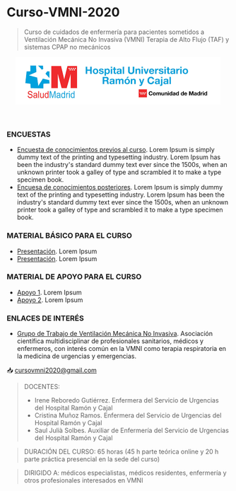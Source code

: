# Curso-VMNI-2020
>Curso de cuidados de enfermería para pacientes sometidos a Ventilación Mecánica No Invasiva (VMNI) Terapia de Alto Flujo (TAF) y sistemas CPAP no mecánicos
<div align="center">
		<a href="https://www.comunidad.madrid/hospital/ramonycajal/">
			<img src="https://github.com/Fmarquezbo/Curso-VMNI-2020/blob/main/IMA%CC%81GENES_/descarga.png"/>
		</a>
	</p>
	<br>
</div>


### ENCUESTAS
* [Encuesta de conocimientos previos al curso](https://eur-lex.europa.eu/legal-content/ES/TXT/PDF/?uri=OJ:L:2016:194:FULL&from=ES). Lorem Ipsum is simply dummy text of the printing and typesetting industry. Lorem Ipsum has been the industry's standard dummy text ever since the 1500s, when an unknown printer took a galley of type and scrambled it to make a type specimen book.
* [Encuesa de conocimientos posteriores](https://eur-lex.europa.eu/legal-content/ES/TXT/PDF/?uri=OJ:L:2016:194:FULL&from=ES). Lorem Ipsum is simply dummy text of the printing and typesetting industry. Lorem Ipsum has been the industry's standard dummy text ever since the 1500s, when an unknown printer took a galley of type and scrambled it to make a type specimen book.
### MATERIAL BÁSICO PARA EL CURSO
* [Presentación](https://eur-lex.europa.eu/legal-content/ES/TXT/PDF/?uri=OJ:L:2016:194:FULL&from=ES). Lorem Ipsum
* [Presentación](https://eur-lex.europa.eu/legal-content/ES/TXT/PDF/?uri=OJ:L:2016:194:FULL&from=ES). Lorem Ipsum
### MATERIAL DE APOYO PARA EL CURSO
* [Apoyo 1](https://eur-lex.europa.eu/legal-content/ES/TXT/PDF/?uri=OJ:L:2016:194:FULL&from=ES). Lorem Ipsum
* [Apoyo 2](https://eur-lex.europa.eu/legal-content/ES/TXT/PDF/?uri=OJ:L:2016:194:FULL&from=ES). Lorem Ipsum
### ENLACES DE INTERÉS
* [Grupo de Trabajo de Ventilación Mecánica No Invasiva](https://www.gtvmni.es/). Asociación científica multidisciplinar de profesionales sanitarios, médicos y enfermeros, con interés común en la VMNI como terapia respiratoria en la medicina de urgencias y emergencias.


:inbox_tray: cursovmni2020@gmail.com 


>DOCENTES:
>* Irene Reboredo Gutiérrez. Enfermera del Servicio de Urgencias del Hospital Ramón y Cajal
>* Cristina Muñoz Ramos. Enfermera del Servicio de Urgencias del Hospital Ramón y Cajal
>* Saul Julià Solbes. Auxiliar de Enfermería del Servicio de Urgencias del Hospital Ramón y Cajal

>DURACIÓN DEL CURSO: 65 horas (45 h parte teórica online y 20 h parte práctica presencial en la sede del curso)

>DIRIGIDO A: médicos especialistas, médicos residentes, enfermería y otros profesionales interesados en VMNI

